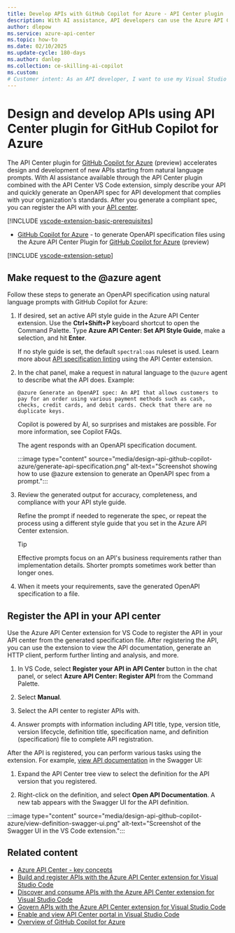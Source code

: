 ```yaml
---
title: Develop APIs with GitHub Copilot for Azure - API Center plugin
description: With AI assistance, API developers can use the Azure API Center plugin for GitHub Copilot for Azure to design and develop compliant APIs.
author: dlepow
ms.service: azure-api-center
ms.topic: how-to
ms.date: 02/10/2025
ms.update-cycle: 180-days
ms.author: danlep 
ms.collection: ce-skilling-ai-copilot
ms.custom: 
# Customer intent: As an API developer, I want to use my Visual Studio Code environment and GitHub Copilot for Azure to generate Open API specs from natural language prompts.
---
```


# Design and develop APIs using API Center plugin for GitHub Copilot for Azure

The API Center plugin for [GitHub Copilot for Azure](https://marketplace.visualstudio.com/items?itemName=ms-azuretools.vscode-azure-github-copilot) (preview) accelerates design and development of new APIs starting from natural language prompts. With AI assistance available through the API Center plugin combined with the API Center VS Code extension, simply describe your API and quickly generate an OpenAPI spec for API development that complies with your organization's standards. After you generate a compliant spec, you can register the API with your [API center](overview.md).

[!INCLUDE [vscode-extension-basic-prerequisites](includes/vscode-extension-basic-prerequisites.md)]  
* [GitHub Copilot for Azure](https://marketplace.visualstudio.com/items?itemName=ms-azuretools.vscode-azure-github-copilot) - to generate OpenAPI specification files using the Azure API Center Plugin for [GitHub Copilot for Azure](/azure/developer/github-copilot-azure/introduction) (preview)
   
[!INCLUDE [vscode-extension-setup](includes/vscode-extension-setup.md)] 

## Make request to the @azure agent

Follow these steps to generate an OpenAPI specification using natural language prompts with GitHub Copilot for Azure:

1. If desired, set an active API style guide in the Azure API Center extension. Use the **Ctrl+Shift+P** keyboard shortcut to open the Command Palette. Type **Azure API Center: Set API Style Guide**, make a selection, and hit **Enter**. 

    If no style guide is set, the default `spectral:oas` ruleset is used. Learn more about [API specification linting](govern-apis-vscode-extension.md#api-design-conformance) using the API Center extension.
1. In the chat panel, make a request in natural language to the `@azure` agent to describe what the API does. Example:

    ```copilot-prompt
    @azure Generate an OpenAPI spec: An API that allows customers to pay for an order using various payment methods such as cash, checks, credit cards, and debit cards. Check that there are no duplicate keys.
    ```  

    Copilot is powered by AI, so surprises and mistakes are possible. For more information, see Copilot FAQs.

    The agent responds with an OpenAPI specification document.

    :::image type="content" source="media/design-api-github-copilot-azure/generate-api-specification.png" alt-text="Screenshot showing how to use @azure extension to generate an OpenAPI spec from a prompt.":::

1. Review the generated output for accuracy, completeness, and compliance with your API style guide. 

    Refine the prompt if needed to regenerate the spec, or repeat the process using a different style guide that you set in the Azure API Center extension.

    > [!TIP]
    > Effective prompts focus on an API's business requirements rather than implementation details. Shorter prompts sometimes work better than longer ones.

1. When it meets your requirements, save the generated OpenAPI specification to a file.

## Register the API in your API center

Use the Azure API Center extension for VS Code to register the API in your API center from the generated specification file. After registering the API, you can use the extension to view the API documentation, generate an HTTP client, perform further linting and analysis, and more.


1. In VS Code, select **Register your API in API Center** button in the chat panel, or select **Azure API Center: Register API** from the Command Palette.

1. Select **Manual**.

1. Select the API center to register APIs with.

1. Answer prompts with information including API title, type, version title, version lifecycle, definition title, specification name, and definition (specification) file to complete API registration.

After the API is registered, you can perform various tasks using the extension. For example, [view API documentation](discover-apis-vscode-extension.md#view-api-documentation) in the Swagger UI:

1. Expand the API Center tree view to select the definition for the API version that you registered.

1. Right-click on the definition, and select **Open API Documentation**. A new tab appears with the Swagger UI for the API definition.

:::image type="content" source="media/design-api-github-copilot-azure/view-definition-swagger-ui.png" alt-text="Screenshot of the Swagger UI in the VS Code extension.":::    

## Related content

* [Azure API Center - key concepts](key-concepts.md)
* [Build and register APIs with the Azure API Center extension for Visual Studio Code](build-register-apis-vscode-extension.md)
* [Discover and consume APIs with the Azure API Center extension for Visual Studio Code](discover-apis-vscode-extension.md)
* [Govern APIs with the Azure API Center extension for Visual Studio Code](govern-apis-vscode-extension.md)
* [Enable and view API Center portal in Visual Studio Code](enable-api-center-portal-vs-code-extension.md)
* [Overview of GitHub Copilot for Azure](/azure/developer/github-copilot-azure/introduction)


